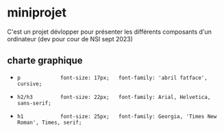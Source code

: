 # miniprojet

C'est un projet dévlopper pour présenter les différents composants d'un ordinateur
(dev pour cour de NSI sept 2023)

## charte graphique
-     p             font-size: 17px;   font-family: 'abril fatface', cursive;
-     h2/h3         font-size: 22px;   font-family: Arial, Helvetica, sans-serif;
-     h1            font-size: 25px;   font-family: Georgia, 'Times New Roman', Times, serif;
